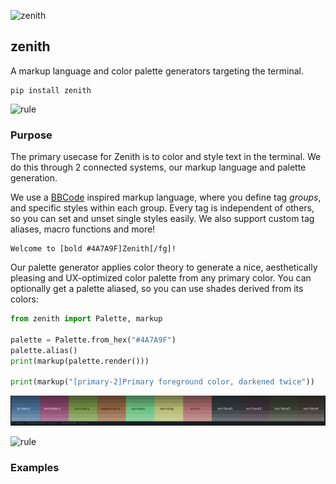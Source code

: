 ![zenith](https://singlecolorimage.com/get/4A7A9F/1600x200)

## zenith

A markup language and color palette generators targeting the terminal.

```
pip install zenith
```

![rule](https://singlecolorimage.com/get/4A7A9F/1600x5)

### Purpose

The primary usecase for Zenith is to color and style text in the terminal. We do this through 2 connected systems, our markup language and palette generation.

We use a [BBCode](https://en.wikipedia.org/wiki/BBCode) inspired markup language, where you define tag _groups_, and specific styles within each group. Every tag is independent of others, so you can set and unset single styles easily. We also support custom tag aliases, macro functions and more!

```
Welcome to [bold #4A7A9F]Zenith[/fg]!
```

Our palette generator applies color theory to generate a nice, aesthetically pleasing and UX-optimized color palette from any primary color. You can optionally get a palette aliased, so you can use shades derived from its colors:

```python
from zenith import Palette, markup

palette = Palette.from_hex("#4A7A9F")
palette.alias()
print(markup(palette.render()))

print(markup("[primary-2]Primary foreground color, darkened twice"))
```

![result](https://github.com/shade40/zenith/blob/main/assets/readme_purpose_1.png?raw=true)

![rule](https://singlecolorimage.com/get/4A7A9F/1600x5)

### Examples
